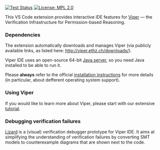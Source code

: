 [![Test Status](https://github.com/viperproject/viper-ide/workflows/test/badge.svg?branch=master)](https://github.com/viperproject/viper-ide/actions?query=workflow%3Atest+branch%3Amaster)
[![License: MPL 2.0](https://img.shields.io/badge/License-MPL%202.0-brightgreen.svg)](./LICENSE)

This VS Code extension provides interactive IDE features for [Viper](http://viper.ethz.ch) — the Verification Infrastructure for Permission-based Reasoning. 

### Dependencies ###

The extension automatically downloads and manages Viper (via publicly available links, as listed here: http://viper.ethz.ch/downloads/). 

Viper IDE uses an open-source 64-bit [Java server](https://github.com/viperproject/viperserver), so you need Java installed to be able to run it. 

Please **always** refer to the official [installation instructions](http://viper.ethz.ch/downloads) for more details (in particular, about defferent operating system support). 

### Using Viper ###

If you would like to learn more about Viper, please start with our extensive [tutorial](http://viper.ethz.ch/tutorial/). 

### Debugging verification failures ###

[Lizard](https://github.com/viperproject/lizard) is a (visual) verification debugger prototype for Viper IDE. It aims at simplifying the understanding of verification failures by converting SMT models to counterexample diagrams that are shown next to the code. 
